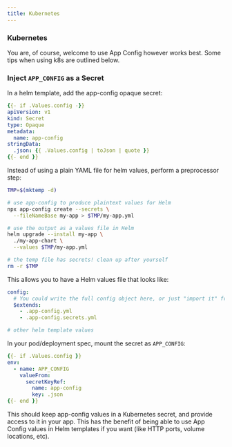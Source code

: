 ```yaml
---
title: Kubernetes
---
```


### Kubernetes

You are, of course, welcome to use App Config however works best. Some tips when using k8s are outlined below.

### Inject `APP_CONFIG` as a Secret

In a helm template, add the app-config opaque secret:

```yaml
{{- if .Values.config -}}
apiVersion: v1
kind: Secret
type: Opaque
metadata:
  name: app-config
stringData:
  .json: {{ .Values.config | toJson | quote }}
{{- end }}
```

Instead of using a plain YAML file for helm values, perform a preprocessor step:

```sh
TMP=$(mktemp -d)

# use app-config to produce plaintext values for Helm
npx app-config create --secrets \
  --fileNameBase my-app > $TMP/my-app.yml

# use the output as a values file in Helm
helm upgrade --install my-app \
  ./my-app-chart \
  --values $TMP/my-app.yml

# the temp file has secrets! clean up after yourself
rm -r $TMP
```

This allows you to have a Helm values file that looks like:

```yaml
config:
  # You could write the full config object here, or just "import it" from elsewhere
  $extends:
    - .app-config.yml
    - .app-config.secrets.yml

# other helm template values
```

In your pod/deployment spec, mount the secret as `APP_CONFIG`:

```yaml
{{- if .Values.config }}
env:
  - name: APP_CONFIG
    valueFrom:
      secretKeyRef:
        name: app-config
        key: .json
{{- end }}
```

This should keep app-config values in a Kubernetes secret, and provide access to it in your app.
This has the benefit of being able to use App Config values in Helm templates if you want (like HTTP ports, volume locations, etc).
